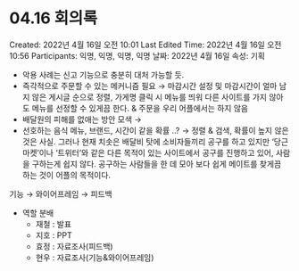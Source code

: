 # 04.16 회의록

Created: 2022년 4월 16일 오전 10:01
Last Edited Time: 2022년 4월 16일 오전 10:56
Participants: 익명, 익명, 익명, 익명
날짜: 2022년 4월 16일
속성: 기획

- 악용 사례는 신고 기능으로 충분히 대처 가능할 듯.
- 즉각적으로 주문할 수 있는 메커니즘 필요 → 마감시간 설정 및 마감시간이 얼마 남지 않은 게시글 순으로 정렬, 가게명 클릭 시 메뉴를 띄워 다른 사이트를 가지 않아도 메뉴를 선정할 수 있게끔 한다. & 주문을 우리 어플에서는 하지 않음
- 배달원의 피해를 없애는 방안 모색 →
- 선호하는 음식 메뉴, 브랜드, 시간이 같을 확률 ..? → 정렬 & 검색, 확률이 높지 않은 것은 사실. 그러나 현재 치솟은 배달비 탓에 소비자들끼리 공구를 하고 있지만 ‘당근마켓’이나 ‘트위터’와 같은 다른 목적이 있는 사이트에서 공구를 진행하고 있어, 사람을 구하는게 쉽지 않다. 공구하는 사람들을 한 데 모아 보다 쉽게 메이트를 찾게끔 하는 것이 어플의 목적이다.

기능 → 와이어프레임 → 피드백

- 역할 분배
    - 재철 : 발표
    - 지호 : PPT
    - 효정 : 자료조사(피드백)
    - 현우 : 자료조사(기능&와이어프레임)

